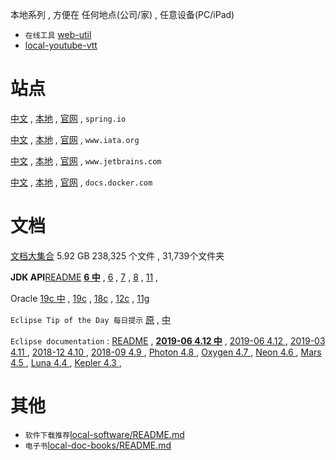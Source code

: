 
本地系列 , 方便在 任何地点(公司/家) , 任意设备(PC/iPad) 


- `在线工具` [web-util](../local-web-util/README.md)
- [local-youtube-vtt](../local-youtube-vtt/)

# 站点
 

[中文](http://spring.io.zh.xy2401.com) , 
[本地](http://spring.io.xy2401.com) , 
[官网](https://spring.io) , 
`spring.io`

[中文](https://iata.org.zh.xy2401.com) , 
[本地](https://iata.org.xy2401.com) , 
[官网](https://www.iata.org) , 
`www.iata.org`


[中文](https://jetbrains.com.zh.xy2401.com/) , 
[本地](https://jetbrains.com.xy2401.com/) , 
[官网](https://www.jetbrains.com/) , 
`www.jetbrains.com`


[中文](https://docs.docker.com.zh.xy2401.com/) , 
[本地](https://docs.docker.com.xy2401.com/) , 
[官网](https://docs.docker.com/) , 
`docs.docker.com`

# 文档

[文档大集合](../local-docs/) 5.92 GB 238,325 个文件 , 31,739个文件夹  

**JDK API**[README](../local-doc-java-api/README.md)
**[6 中](../local-doc-java-api/6.zh_CN/api/)** , 
[6](../local-doc-java-api/6/api/) , 
[7](../local-doc-java-api/7/api/) , 
[8](../local-doc-java-api/8/api/) , 
[11](../local-doc-java-api/11/api/) , 

Oracle 
[19c 中](../local-doc-oracle-19c.zh/Readme.html) , 
[19c](../local-doc-oracle-19c/Readme.html) , 
[18c](../local-doc-oracle-18c/Readme.html) , 
[12c](../local-doc-oracle-12c/Readme.html) , 
[11g](../local-doc-oracle-11g/E11882_01/index.html)


`Eclipse Tip of the Day 每日提示` 
[原](../local-doc-help.eclipse.org/tips.html) , 
[中](../local-doc-help.eclipse.org/tips.html?provider=../local-doc-help.eclipse.org-tips/org.eclipse.jdt.tips.user.zh-CN/provider.json) 

`Eclipse documentation` : 
[README](../local-doc-help.eclipse.org/README.md) , 
**[2019-06 4.12 中](../local-doc-help.eclipse.org/help.html?tocfragment=../local-doc-help.eclipse.org-2019-06.zh/tocfragment.xml)** , 
[2019-06 4.12 ](../local-doc-help.eclipse.org/help.html?tocfragment=../local-doc-help.eclipse.org-2019-06/tocfragment.xml) , 
[2019-03 4.11 ](../local-doc-help.eclipse.org/help.html?tocfragment=../local-doc-help.eclipse.org-2019-03/tocfragment.xml) , 
[2018-12 4.10 ](../local-doc-help.eclipse.org/help.html?tocfragment=../local-doc-help.eclipse.org-2018-12/tocfragment.xml) , 
[2018-09 4.9 ](../local-doc-help.eclipse.org/help.html?tocfragment=../local-doc-help.eclipse.org-2018-09/tocfragment.xml) , 
[Photon 4.8 ](../local-doc-help.eclipse.org/help.html?tocfragment=../local-doc-help.eclipse.org-photon/tocfragment.xml) , 
[Oxygen 4.7 ](../local-doc-help.eclipse.org/help.html?tocfragment=../local-doc-help.eclipse.org-oxygen/tocfragment.xml) , 
[Neon 4.6 ](../local-doc-help.eclipse.org/help.html?tocfragment=../local-doc-help.eclipse.org-neon/tocfragment.xml) , 
[Mars 4.5 ](../local-doc-help.eclipse.org/help.html?tocfragment=../local-doc-help.eclipse.org-mars/tocfragment.xml) , 
[Luna 4.4 ](../local-doc-help.eclipse.org/help.html?tocfragment=../local-doc-help.eclipse.org-luna/tocfragment.xml) , 
[Kepler 4.3 ](../local-doc-help.eclipse.org/help.html?tocfragment=../local-doc-help.eclipse.org-kepler/tocfragment.xml) , 


  
 
# 其他


- `软件下载推荐`[local-software/README.md](../local-software/README.md)
- `电子书`[local-doc-books/README.md](../local-doc-books/README.md)
 
 
 
